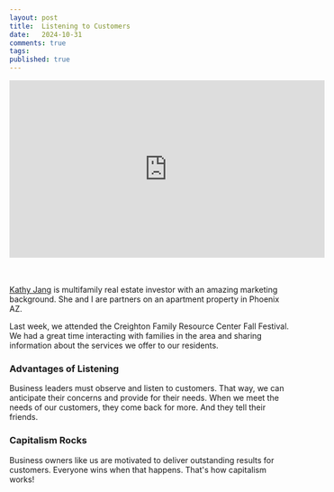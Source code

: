```yaml
---
layout: post
title:  Listening to Customers
date:   2024-10-31
comments: true
tags: 
published: true
---
```


<div class="video-container"> 
<iframe width="560" height="315" src="https://www.youtube.com/embed/t5LZwm-jcc8?si=-NPCKnJn7gy3pGoe" title="YouTube video player" frameborder="0" allow="accelerometer; autoplay; clipboard-write; encrypted-media; gyroscope; picture-in-picture; web-share" referrerpolicy="strict-origin-when-cross-origin" allowfullscreen></iframe>
</div>
<br/>&nbsp;

[Kathy Jang](https://www.linkedin.com/in/kathyjang/) is multifamily real estate investor with an amazing marketing background. She and I are partners on an apartment property in Phoenix AZ.

Last week, we attended the Creighton Family Resource Center Fall Festival. We had a great time interacting with families in the area and sharing information about the services we offer to our residents.

<!--more-->

### Advantages of Listening

Business leaders must observe and listen to customers. That way, we can anticipate their concerns and provide for their needs. When we meet the needs of our customers, they come back for more. And they tell their friends.

### Capitalism Rocks

Business owners like us are motivated to deliver outstanding results for customers. Everyone wins when that happens. That's how capitalism works!

